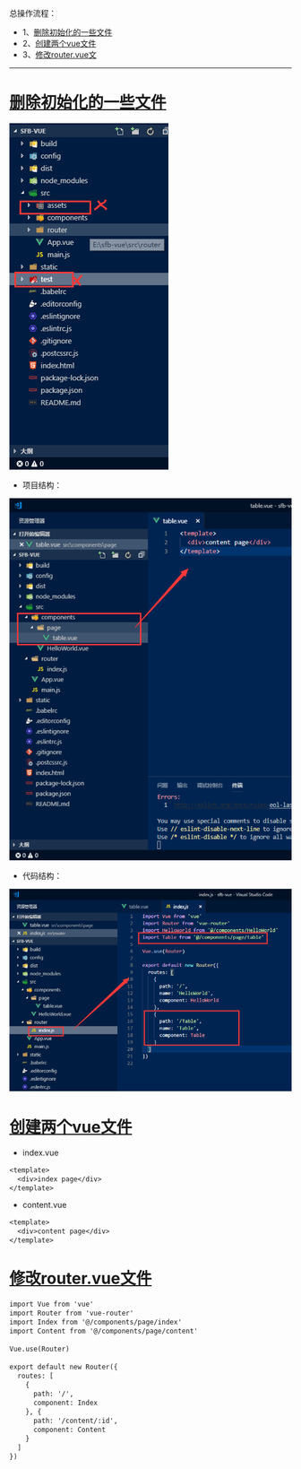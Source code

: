 总操作流程：
- 1、[删除初始化的一些文件](#vue.js-01)
- 2、[创建两个vue文件](#vue.js-02)
- 3、[修改router.vue文](#vue.js-03)


-------

# <a name="vue.js-01" href="#" >删除初始化的一些文件</a>
![](image/3-1.png)

- 项目结构：

![](image/3-2.png)

- 代码结构：

![](image/3-3.png)

# <a name="vue.js-02" href="#" >创建两个vue文件</a>

- index.vue

```vue
<template>
  <div>index page</div>
</template>
```
- content.vue

```vue
<template>
  <div>content page</div>
</template>
```
# <a name="vue.js-03" href="#" >修改router.vue文件</a>
```vue
import Vue from 'vue'
import Router from 'vue-router'
import Index from '@/components/page/index'
import Content from '@/components/page/content'

Vue.use(Router)

export default new Router({
  routes: [
    {
      path: '/',
      component: Index
    }, {
      path: '/content/:id',
      component: Content
    }
  ]
})
```
